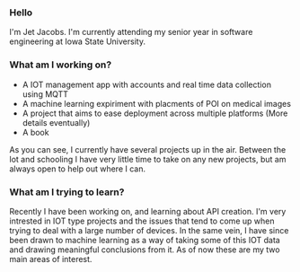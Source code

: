 ### Hello
I'm Jet Jacobs. I'm currently attending my senior year in software engineering at Iowa State University. 

### What am I working on?
* A IOT management app with accounts and real time data collection using MQTT
* A machine learning expiriment with placments of POI on medical images
* A project that aims to ease deployment across multiple platforms (More details eventually)
* A book
	
As you can see, I currently have several projects up in the air. Between the lot and schooling I have very little time to take on any new projects, but am always open to help out where I can.
	
### What am I trying to learn?
Recently I have been working on, and learning about API creation. I'm very intrested in IOT type projects and the issues that tend to come up when trying to deal with a large number of devices. 
In the same vein, I have since been drawn to machine learning as a way of taking some of this IOT data and drawing meaningful conclusions from it. As of now these are my two main areas of interest.
